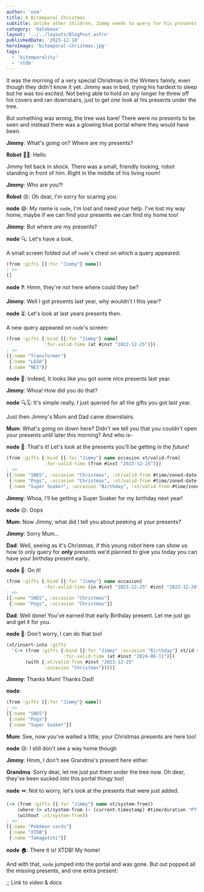 ```yaml
---
author: 'osm'
title: A Bitemporal Christmas
subtitle: Unlike other children, Jimmy needs to query for his presents.
category: 'database'
layout: '../../layouts/BlogPost.astro'
publishedDate: '2023-12-18'
heroImage: 'bitemporal-christmas.jpg'
tags:
  - 'bitemporality'
  - 'xtdb'
---
```


It was the morning of a very special Christmas in the Winters family, even though they didn't know it yet.
Jimmy was in bed, trying his hardest to sleep but he was too excited.
Not being able to hold on any longer he threw off his covers and ran downstairs, just to get *one* look at his presents under the tree.

But something was wrong, the tree was bare!
There were no presents to be seen and instead there was a glowing blue portal where they would have been.

**Jimmy**: What's going on? Where are my presents?

**Robot** 👋🤖: Hello

Jimmy fell back in shock.
There was a small, friendly looking, robot standing in front of him.
Right in the middle of his living room!

**Jimmy**: Who are you?!

**Robot** 😢: Oh dear, I'm sorry for scaring you.

**node** 😅: My name is `node`, I'm lost and need your help. I've lost my way home, maybe if we can find your presents we can find my home too!

**Jimmy**: But where _are_ my presents?

**node** 🔍: Let's have a look.

A small screen folded out of `node`'s chest on which a query appeared:

```clojure
(from :gifts [{:for "Jimmy"} name])
; =>
[]
```

**node** ❓: Hmm, they're not here where could they be?

**Jimmy**: Well I got presents last year, why wouldn't I this year?

**node** ⏳: Let's look at last years presents then.

A new query appeared on `node`'s screen:

```clojure
(from :gifts {:bind [{:for "Jimmy"} name]
              :for-valid-time (at #inst "2022-12-25")})
; =>
[{:name "Transformer"}
 {:name "LEGO"}
 {:name "NES"}]
```

**node** 🎁: Indeed, It looks like you got some nice presents last year.

**Jimmy**: Whoa! How did you do that?

**node** 🔍🗓: It's simple really, I just queried for all the gifts you got last year.

Just then Jimmy's Mum and Dad came downstairs.

**Mum**: What's going on down here? Didn't we tell you that you couldn't open your presents until later this morning? And who is-

**node** 🔮: That's it! Let's look at the presents you'll be getting in the *future*!

```clojure
(from :gifts {:bind [{:for "Jimmy"} name occasion xt/valid-from]
              :for-valid-time (from #inst "2023-12-25")})
; =>
[{:name "SNES", :occasion "Christmas", :xt/valid-from #time/zoned-date-time "2023-12-25T10:00Z[UTC]"}
 {:name "Pogs", :occasion "Christmas", :xt/valid-from #time/zoned-date-time "2023-12-25T10:00Z[UTC]"}
 {:name "Super Soaker", :occasion "Birthday", :xt/valid-from #time/zoned-date-time "2024-06-11T00:00Z[UTC]"}]
```

**Jimmy**: Whoa, I'll be getting a Super Soaker for my birthday next year!

**node** 😣: Oops

**Mum**: Now Jimmy, what did I tell you about peeking at your presents?

**Jimmy**: Sorry Mum...

**Dad**: Well, seeing as it's Christmas, if this young robot here can show us how to only query for **only** presents we'd planned to give you today you can have your birthday present early.

**node** 🫡: On it!

```clojure
(from :gifts {:bind [{:for "Jimmy"} name occasion]
              :for-valid-time (in #inst "2023-12-25" #inst "2023-12-26")})
; =>
[{:name "SNES", :occasion "Christmas"}
 {:name "Pogs", :occasion "Christmas"}]
```

**Dad**: Well done! You've earned that early Birthday present. Let me just go and get it for you.

**node** 🤖: Don't worry, I can do that too!

```clojure
(xt/insert-into :gifts
  '(-> (from :gifts {:bind [{:for "Jimmy" :occasion "Birthday"} xt/id for name]
                     :for-valid-time (at #inst "2024-06-11")})
       (with {:xt/valid-from #inst "2023-12-25"
              :occasion "Christmas"})))]
```

**Jimmy**: Thanks Mum! Thanks Dad!

**node**:
```clojure
(from :gifts [{:for "Jimmy"} name])
; =>
[{:name "SNES"}
 {:name "Pogs"}
 {:name "Super Soaker"}]
```

**Mum**: See, now you've waited a little, your Christmas presents are here too!

**node** 😢: I still don't see a way home though

**Jimmy**: Hmm, I don't see Grandma's present here either.

**Grandma**: Sorry dear, let me just put them under the tree now. Oh dear, they've been sucked into this portal thingy too!

**node** ⏪: Not to worry, let's look at the presents that were just added.

```clojure
(-> (from :gifts [{:for "Jimmy"} name xt/system-from])
    (where (> xt/system-from (- (current-timestamp) #time/duration "PT1H")))
    (without :xt/system-from))
; =>
[{:name "Pokémon cards"}
 {:name "XTDB"}
 {:name "Tamagotchi"}]
```

**node** 🏠: There it is! XTDB! My home!

And with that, `node` jumped into the portal and was gone.
But out popped all the missing presents, and one extra present:

;; Link to video & docs

